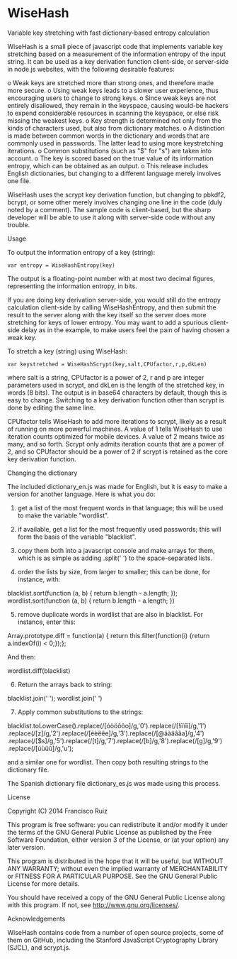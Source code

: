 WiseHash
========

Variable key stretching with fast dictionary-based entropy calculation

  WiseHash is a small piece of javascript code that implements variable
  key stretching based on a measurement of the information entropy of
  the input string. It can be used as a key derivation function client-side,
  or server-side in node.js websites, with the following desirable features:
  
  o	Weak keys are stretched more than strong ones, and therefore made
	more secure.
  o	Using weak keys leads to a slower user experience, thus encouraging
	users to change to strong keys.
  o	Since weak keys are not entirely disallowed, they remain in the 
	keyspace, causing would-be hackers to expend considerable resources
	in scanning the keyspace, or else risk missing the weakest keys.
  o	Key strength is determined not only from the kinds of characters
	used, but also from dictionary matches.
  o	A distinction is made between common words in the dictionary and
	words that are commonly used in passwords. The latter lead to 
	using more keystretching iterations.
  o	Common substitutions (such as "$" for "s") are taken into account.
  o	The key is scored based on the true value of its information
	entropy, which can be obtained as an output.
  o	This release includes English dictionaries, but changing to
	a different language merely involves one file.
		
  WiseHash uses the scrypt key derivation function, but changing to
  pbkdf2, bcrypt, or some other merely involves changing one line in
  the code (duly noted by a comment). The sample code is
  client-based, but the sharp developer will be able to use it along
  with server-side code without any trouble.
  
Usage
  
  To output the information entropy of a key (string):

	var entropy = WiseHashEntropy(key)
	
  The output is a floating-point number with at most two decimal figures,
  representing the information entropy, in bits.
  
  If you are doing key derivation server-side, you would still do the 
  entropy calculation client-side by calling WiseHashEntropy, and then
  submit the result to the server along with the key itself so the server
  does more stretching for keys of lower entropy. You may want to
  add a spurious client-side delay as in the example, to make users
  feel the pain of having chosen a weak key.
  
  To stretch a key (string) using WiseHash:
  
	var keystretched = WiseHashScrypt(key,salt,CPUfactor,r,p,dkLen)
	
  where salt is a string, CPUfactor is a power of 2, r and p are integer
  parameters used in scrypt, and dkLen is the length of the stretched key,
  in words (8 bits). The output is in base64 characters by default, though this
  is easy to change. Switching to a key derivation function other than scrypt
  is done by editing the same line.
  
  CPUfactor tells WiseHash to add more iterations to scrypt, likely as a result
  of running on more powerful machines. A value of 1 tells WiseHash to use iteration
  counts optimized for mobile devices. A value of 2 means twice as many, and so forth.
  Scrypt only admits iteration counts that are a power of 2, and so CPUfactor should
  be a power of 2 if scrypt is retained as the core key derivation function.

Changing the dictionary

  The included dictionary_en.js was made for English, but it is easy to make
  a version for another language. Here is what you do:
  
  1. get a list of the most frequent words in that language; this will be
  used to make the variable "wordlist".
  
  2. if available, get a list for the most frequently used passwords; this
  will form the basis of the variable "blacklist".
  
  3. copy them both into a javascript console and make arrays for them, which
  is as simple as adding .split(' ') to the space-separated lists.
  
  4. order the lists by size, from larger to smaller; this can be done,
  for instance, with:
  
  blacklist.sort(function (a, b) { return b.length - a.length; });
  wordlist.sort(function (a, b) { return b.length - a.length; })
  
  5. remove duplicate words in wordlist that are also in blacklist.
  For instance, enter this:
  
  Array.prototype.diff = function(a) {
    return this.filter(function(i) {return a.indexOf(i) < 0;});};
	
  And then:
  
  wordlist.diff(blacklist)
  
  6. Return the arrays back to string:
  
  blacklist.join(' ');
  wordlist.join(' ')
  
  7. Apply common substitutions to the strings:
  
  blacklist.toLowerCase().replace(/[óòöôõo]/g,'0').replace(/[!íìïîi]/g,'1')
  .replace(/[z]/g,'2').replace(/[éèëêe]/g,'3').replace(/[@áàäâãa]/g,'4')
  .replace(/[$s]/g,'5').replace(/[t]/g,'7').replace(/[b]/g,'8').replace(/[g]/g,'9')
  .replace(/[úùüû]/g,'u');
  
  and a similar one for wordlist. Then copy both resulting strings to the
  dictionary file.

  The Spanish dictionary file dictionary_es.js was made using this process.
License

  Copyright (C) 2014 Francisco Ruiz

  This program is free software: you can redistribute it and/or modify
  it under the terms of the GNU General Public License as published by
  the Free Software Foundation, either version 3 of the License, or
  (at your option) any later version.

  This program is distributed in the hope that it will be useful,
  but WITHOUT ANY WARRANTY; without even the implied warranty of
  MERCHANTABILITY or FITNESS FOR A PARTICULAR PURPOSE. See the
  GNU General Public License for more details.

  You should have received a copy of the GNU General Public License
  along with this program. If not, see <http://www.gnu.org/licenses/>.

Acknowledgements

  WiseHash contains code from a number of open source
  projects, some of them on GitHub, including the Stanford JavaScript
  Cryptography Library (SJCL), and scrypt.js.
